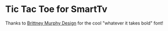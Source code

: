 # Tic Tac Toe for SmartTv

Thanks to [Brittney Murphy Design](http://brittneymurphydesign.com/) for the
cool "whatever it takes bold" font!
